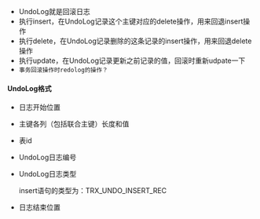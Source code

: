 - UndoLog就是回滚日志
- 执行insert，在UndoLog记录这个主键对应的delete操作，用来回退insert操作
- 执行delete，在UndoLog记录删除的这条记录的insert操作，用来回退delete操作
- 执行update，在UndoLog记录更新之前记录的值，回滚时重新udpate一下
- `事务回滚操作时redolog的操作？`



#### UndoLog格式

- 日志开始位置

- 主键各列（包括联合主键）长度和值

- 表id

- UndoLog日志编号

- UndoLog日志类型

  insert语句的类型为：TRX_UNDO_INSERT_REC

- 日志结束位置